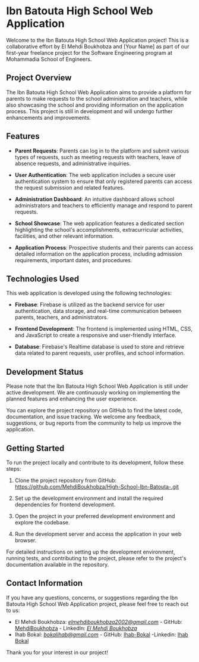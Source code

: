 # Ibn Batouta High School Web Application

Welcome to the Ibn Batouta High School Web Application project! This is a collaborative effort by El Mehdi Boukhobza and [Your Name] as part of our first-year freelance project for the Software Engineering program at Mohammadia School of Engineers.

## Project Overview

The Ibn Batouta High School Web Application aims to provide a platform for parents to make requests to the school administration and teachers, while also showcasing the school and providing information on the application process. This project is still in development and will undergo further enhancements and improvements.

## Features

- **Parent Requests**: Parents can log in to the platform and submit various types of requests, such as meeting requests with teachers, leave of absence requests, and administrative inquiries.

- **User Authentication**: The web application includes a secure user authentication system to ensure that only registered parents can access the request submission and related features.

- **Administration Dashboard**: An intuitive dashboard allows school administrators and teachers to efficiently manage and respond to parent requests.

- **School Showcase**: The web application features a dedicated section highlighting the school's accomplishments, extracurricular activities, facilities, and other relevant information.

- **Application Process**: Prospective students and their parents can access detailed information on the application process, including admission requirements, important dates, and procedures.

## Technologies Used

This web application is developed using the following technologies:

- **Firebase**: Firebase is utilized as the backend service for user authentication, data storage, and real-time communication between parents, teachers, and administrators.

- **Frontend Development**: The frontend is implemented using HTML, CSS, and JavaScript to create a responsive and user-friendly interface.

- **Database**: Firebase's Realtime database is used to store and retrieve data related to parent requests, user profiles, and school information.

## Development Status

Please note that the Ibn Batouta High School Web Application is still under active development. We are continuously working on implementing the planned features and enhancing the user experience.

You can explore the project repository on GitHub to find the latest code, documentation, and issue tracking. We welcome any feedback, suggestions, or bug reports from the community to help us improve the application.

## Getting Started

To run the project locally and contribute to its development, follow these steps:

1. Clone the project repository from GitHub:
https://github.com/MehdiBoukhobza/High-School-Ibn-Batouta-.git

2. Set up the development environment and install the required dependencies for frontend development.

3. Open the project in your preferred development environment and explore the codebase.

4. Run the development server and access the application in your web browser.

For detailed instructions on setting up the development environment, running tests, and contributing to the project, please refer to the project's documentation available in the repository.

## Contact Information

If you have any questions, concerns, or suggestions regarding the Ibn Batouta High School Web Application project, please feel free to reach out to us:

- El Mehdi Boukhobza: *elmehdiboukhobza2002@gmail.com* - GitHub: [MehdiBoukhobza](https://github.com/MehdiBoukhobza)  - LinkedIn: *[El Mehdi Boukhobza](https://www.linkedin.com/in/el-mehdi-boukhobza-3a402126a/)*
- Ihab Bokal: *bokalihab@gmail.com* - GitHub: [Ihab-Bokal](https://github.com/Ihab-Bokal) -Linkedin: [Ihab Bokal](https://www.linkedin.com/in/ihab-bokal-6675b7246/)

Thank you for your interest in our project! 

